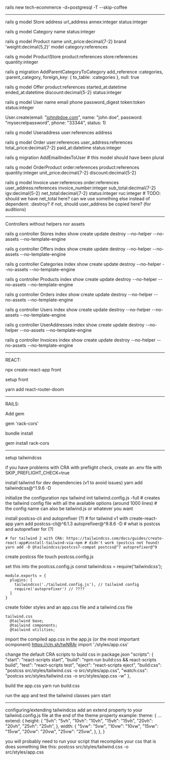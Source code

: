 rails new tech-ecommerce -d=postgresql -T --skip-coffee

---

rails g model Store address url_address annex:integer status:integer

rails g model Category name status:integer

rails g model Product name unit_price:decimal{7-2} brand 'weight:decimal{5,2}' model category:references

rails g model ProductStore product:references store:references quantity:integer

rails g migration AddParentCategoryToCategory
add_reference :categories, :parent_category, foreign_key: { to_table: :categories }, null: true

rails g model Offer product:references started_at:datetime ended_at:datetime discount:decimal{5-2} status:integer

rails g model User name email phone password_digest token:token status:integer

User.create(email: "john@doe.com", name: "john doe", password: "mysecretpassword", phone: "33344", status: 1)

rails g model Useraddress user:references address

rails g model Order user:references user_address:references total_price:decimal{7-2} paid_at:datetime status:integer

rails g migration AddEmailIndexToUser # this model should have been plural

rails g model OrderProduct order:references product:references quantity:integer unit_price:decimal{7-2} discount:decimal{5-2}

rails g model Invoice user:references order:references user_address:references invoice_number:integer sub_total:decimal{7-2} igv:decimal{5-2} net_total:decimal{7-2} status:integer ruc:integer # TODO: should we have net_total here? can we use something else instead of dependent: :destroy? if not, should user_address be copied here? (for auditions)

---

Controllers without helpers nor assets

rails g controller Stores index show create update destroy --no-helper --no-assets --no-template-engine

rails g controller Offers index show create update destroy --no-helper --no-assets --no-template-engine

rails g controller Categories index show create update destroy --no-helper --no-assets --no-template-engine

rails g controller Products index show create update destroy --no-helper --no-assets --no-template-engine

rails g controller Orders index show create update destroy --no-helper --no-assets --no-template-engine

rails g controller Users index show create update destroy --no-helper --no-assets --no-template-engine

rails g controller UserAddresses index show create update destroy --no-helper --no-assets --no-template-engine

rails g controller Invoices index show create update destroy --no-helper --no-assets --no-template-engine

---

REACT:

npx create-react-app front

setup front

yarn add react-router-doom

---

RAILS:

Add gem

gem 'rack-cors'

bundle install

gem install rack-cors

-----

setup tailwindcss

  if you have problems with CRA with preflight check, create an .env file with
    SKIP_PREFLIGHT_CHECK=true

  install tailwind for dev dependencies (v1 to avoid issues)
    yarn add tailwindcss@^1.9.6 -D

  initialize the configuration 
    npx tailwind init tailwind.config.js -full # creates the tailwind config file with all the available options (around 1000 lines)
    # the config name can also be tailwind.js or whatever you want

  install postcss-cli and autoprefixer (?)
    # for tailwind v1 with create-react-app
    yarn add postcss-cli@^6.1.3 autoprefixer@^9.8.6 -D # what is postcss and autoprefixer for (?)

    # for tailwind 2 with CRA: https://tailwindcss.com/docs/guides/create-react-app#install-tailwind-via-npm # didn't work (postcss not found)
    yarn add -D @tailwindcss/postcss7-compat postcss@^7 autoprefixer@^9

  create postcss file
    touch postcss.config.js

  set this into the postcss.config.js
    const tailwindcss = require('tailwindcss');

    module.exports = {
      plugins: [
        tailwindcss('./tailwind.config.js'), // tailwind config
        require('autoprefixer') // ????
      ] 
    }

  create folder styles and an app.css file and a tailwind.css file

    tailwind.css
      @tailwind base;
      @tailwind components;
      @tailwind utilities;

  import the compiled app.css in the app.js (or the most important ocmponent)
    https://cln.sh/twNRAr
    import './styles/app.css'

  change the default CRA scripts to build css in package.json
    "scripts": {
      "start": "react-scripts start",
      "build": "npm run build:css && react-scripts build",
      "test": "react-scripts test",
      "eject": "react-scripts eject",
      "build:css": "postcss src/styles/tailwind.css -o src/styles/app.css",
      "watch:css": "postcss src/styles/tailwind.css -o src/styles/app.css -w"
    },

  build the app.css
    yarn run build:css

  run the app and test the tailwind classes
    yarn start

-----

configuring/extending tailwindcss
  add an extend property to your tailwind.config.js file at the end of the theme property
  example:
    theme: {
      ...
      extend: {
        height: {
          "5vh": "5vh",
          "10vh": "10vh",
          "15vh": "15vh",
          "20vh": "20vh",
          "25vh": "25vh",
        },
        width: {
          "5vw": "5vw",
          "10vw": "10vw",
          "15vw": "15vw",
          "20vw": "20vw",
          "25vw": "25vw",
        },
      },
    }

  you will probably need to run your script that recompiles your css that is does something like this:
    postcss src/styles/tailwind.css -o src/styles/app.css
  
